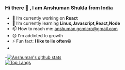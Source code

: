 ### Hi there 👋 , I am Anshuman Shukla from India

- 🔭 I’m currently working on **React** 
- 🌱 I’m currently learning **Linux,Javascript,React,Node**
- 📫 How to reach me: anshuman.gomicro@gmail.com
- 😄 I'm addicted to growth
- ⚡ Fun fact: **I like to lie often**:grin:
- 
-[![Anshuman's github stats](https://github-readme-stats.vercel.app/api?username=anshuman-com&count_private=true&show_icons=true&theme=radical&hide_rank=false)](https://github.com/anuraghazra/github-readme-stats)
<br>
[![Top Langs](https://github-readme-stats.vercel.app/api/top-langs/?username=anuraghazra)](https://github.com/anuraghazra/github-readme-stats)
